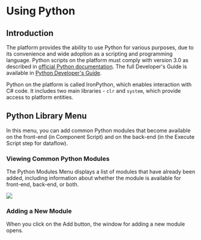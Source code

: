 # Using Python


## Introduction

The platform provides the ability to use Python for various purposes, due to its convenience and wide adoption as a scripting and programming language. Python scripts on the platform must comply with version 3.0 as described in [official Python documentation](https://docs.python.org/3/). The full Developer's Guide is available in [Python Developer's Guide](https://docs.python.org/3/).

Python on the platform is called IronPython, which enables interaction with C# code. It includes two main libraries - `clr` and `system`, which provide access to platform entities.

## Python Library Menu

In this menu, you can add common Python modules that become available on the front-end (in Component Script) and on the back-end (in the Execute Script step for dataflow).

### Viewing Common Python Modules

The Python Modules Menu displays a list of modules that have already been added, including information about whether the module is available for front-end, back-end, or both.

![](../assets/images/app-development/python-modules.png)

### Adding a New Module

When you click on the Add button, the window for adding a new module opens.
